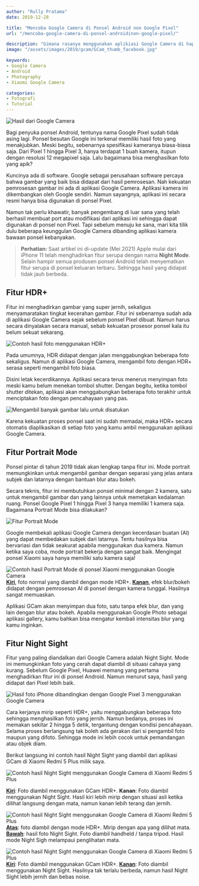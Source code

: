 ```yaml
---
author: "Rully Pratama"
date: 2019-12-28

title: "Mencoba Google Camera di Ponsel Android non Google Pixel"
url: "/mencoba-google-camera-di-ponsel-androidinon-google-pixel/"

description: "Gimana rasanya menggunakan aplikiasi Google Camera di hape selain Google Pixel?"
image: "/assets/images/2019/gcam/GCam_thumb_facebook.jpg"

keywords:
- Google Camera
- Android
- Photography
- Xiaomi Google Camera

categories:
- Fotografi
- Tutorial
---
```


![Hasil dari Google Camera](/assets/images/2019/gcam/GCam_thumb_facebook.jpg)

Bagi penyuka ponsel Android, tentunya nama Google Pixel sudah tidak asing lagi. Ponsel besutan Google ini terkenal memiliki hasil foto yang menakjubkan. Meski begitu, sebenarnya spesifikasi kameranya biasa-biasa saja. Dari Pixel 1 hingga Pixel 3, hanya terdapat 1 buah kamera, itupun dengan resolusi 12 megapixel saja. Lalu bagaimana bisa menghasilkan foto yang apik?

Kuncinya ada di software. Google sebagai perusahaan software percaya bahwa gambar yang baik bisa didapat dari hasil pemrosesan. Nah kekuatan pemrosesan gambar ini ada di aplikasi Google Camera. Aplikasi kamera ini dikembangkan oleh Google sendiri. Namun sayangnya, aplikasi ini secara resmi hanya bisa digunakan di ponsel Pixel.

Namun tak perlu khawatir, banyak pengembang di luar sana yang telah berhasil membuat port atau modifikasi dari aplikasi ini sehingga dapat digunakan di ponsel non Pixel. Tapi sebelum menuju ke sana, mari kita tilik dulu beberapa keunggulan Google Camera dibanding aplikasi kamera bawaan ponsel kebanyakan.

> **Perhatian:**
> Saat artikel ini di-update (Mei 2021) Apple mulai dari iPhone 11 telah menghadirkan fitur serupa dengan nama **Night Mode**. Selain hampir semua produsen ponsel Android telah menyematkan fitur serupa di ponsel keluaran terbaru. Sehingga hasil yang didapat tidak jauh berbeda.

## Fitur HDR+

Fitur ini menghadirkan gambar yang super jernih, sekaligus menyamaratakan tingkat kecerahan gambar. Fitur ini sebenarnya sudah ada di aplikasi Google Camera sejak sebelum ponsel Pixel dibuat. Namun harus secara dinyalakan secara manual, sebab kekuatan prosesor ponsel kala itu belum sekuat sekarang.

![Contoh hasil foto menggunakan HDR+](/assets/images/2019/gcam/stanford-arcade-comp-s.jpg)

Pada umumnya, HDR didapat dengan jalan menggabungkan beberapa foto sekaligus. Namun di aplikasi Google Camera, mengambil foto dengan HDR+ serasa seperti mengambil foto biasa.

Disini letak kecerdikannya. Aplikasi secara terus menerus menyimpan foto meski kamu belum menekan tombol shutter. Dengan begitu, ketika tombol shutter ditekan, aplikasi akan menggabungkan beberapa foto terakhir untuk menciptakan foto dengan pencahayaan yang pas.

![Mengambil banyak gambar lalu untuk disatukan](/assets/images/2019/gcam/HDR_burst.jpg)

Karena kekuatan proses ponsel saat ini sudah memadai, maka HDR+ secara otomatis diaplikasikan di setiap foto yang kamu ambil menggunakan aplikasi Google Camera.

## Fitur Portrait Mode

Ponsel pintar di tahun 2019 tidak akan lengkap tanpa fitur ini. Mode portrait memungkinkan untuk mengambil gambar dengan separasi yang jelas antara subjek dan latarnya dengan bantuan blur atau bokeh.

Secara teknis, fitur ini membutuhkan ponsel minimal dengan 2 kamera, satu untuk mengambil gambar dan yang lainnya untuk memetakan kedalaman ruang. Ponsel Google Pixel 1 hingga Pixel 3 hanya memiliki 1 kamera saja. Bagaimana Portrait Mode bisa dilakukan?

![Fitur Portrait Mode](/assets/images/2019/gcam/orig-and-mask-comp-s.jpg)

Google membekali aplikasi Google Camera dengan kecerdasan buatan (AI) yang dapat membedakan subjek dari latarnya. Tentu hasilnya bisa bervariasi dan tidak seakurat apabila menggunakan dua kamera. Namun ketika saya coba, mode portrait bekerja dengan sangat baik. Mengingat ponsel Xiaomi saya hanya memiliki satu kamera saja!

![Contoh hasil Portrait Mode di ponsel Xiaomi menggunakan Google Camera](/assets/images/2019/gcam/Xiomi_GCam_Portrait-scaled.jpg)
[**Kiri**](https://photos.app.goo.gl/Atn2rahvF314mk6p9), foto normal yang diambil dengan mode HDR+. [**Kanan**](https://photos.app.goo.gl/cTa77KtiYhw9NegR9), efek blur/bokeh didapat dengan pemrosesan AI di ponsel dengan kamera tunggal. Hasilnya sangat memuaskan.

Aplikasi GCam akan menyimpan dua foto, satu tanpa efek blur, dan yang lain dengan blur atau bokeh. Apabila menggunakan Google Photo sebagai aplikasi gallery, kamu bahkan bisa mengatur kembali intensitas blur yang kamu inginkan.

## Fitur Night Sight

Fitur yang paling diandalkan dari Google Camera adalah Night Sight. Mode ini memungkinkan foto yang cerah dapat diambil di situasi cahaya yang kurang. Sebelum Google Pixel, Huawei memang yang pertama menghadirkan fitur ini di ponsel Android. Namun menurut saya, hasil yang didapat dari Pixel lebih baik.

![Hasil foto iPhone dibandingkan dengan Google Pixel 3 menggunakan Google Camera](/assets/images/2019/gcam/iphone_vs_pixel3.jpg)

Cara kerjanya mirip seperti HDR+, yaitu menggabungkan beberapa foto sehingga menghasilkan foto yang jernih. Namun bedanya, proses ini memakan sekitar 2 hingga 5 detik, tergantung dengan kondisi pencahayaan. Selama proses berlangsung tak boleh ada gerakan dari si pengambil foto maupun yang difoto. Sehingga mode ini lebih cocok untuk pemandangan atau objek diam.

Berikut langsung ini contoh hasil Night Sight yang diambil dari aplikasi GCam di Xiaomi Redmi 5 Plus milik saya.

![Contoh hasil Night Sight menggunakan Google Camera di Xiaomi Redmi 5 Plus](/assets/images/2019/gcam/NightSight_1-scaled.jpg)

[**Kiri**](https://photos.app.goo.gl/6aGSaPQ9WhxnAQ9D9): Foto diambil menggunakan GCam HDR+. **Kanan**: Foto diambil menggunakan Night Sight. Hasil kiri lebih mirip dengan situasi asli ketika dilihat langsung dengan mata, namun kanan lebih terang dan jernih.

![Contoh hasil Night Sight menggunakan Google Camera di Xiaomi Redmi 5 Plus](/assets/images/2019/gcam/NightSight_2.jpg)
[**Atas**](https://photos.app.goo.gl/eGwifoTCTVSq6SQc9): foto diambil dengan mode HDR+. Mirip dengan apa yang dilihat mata. [**Bawah**](https://photos.app.goo.gl/K18TBNF9F3c1sQ2k6): hasil foto Night Sight. Foto diambil handheld / tanpa tripod. Hasil mode Night Sigh melampaui penglihatan mata.

![Contoh hasil Night Sight menggunakan Google Camera di Xiaomi Redmi 5 Plus](/assets/images/2019/gcam/NightSight_3-scaled.jpg)
[**Kiri**](https://photos.app.goo.gl/i3vKLpd9pQpJJhHQ9): Foto diambil menggunakan GCam HDR+. [**Kanan**](https://photos.app.goo.gl/gFEmXXuFyEjL3yjR6): Foto diambil menggunakan Night Sight. Hasilnya tak terlalu berbeda, namun hasil Night Sight lebih jernih dan bebas noise.
